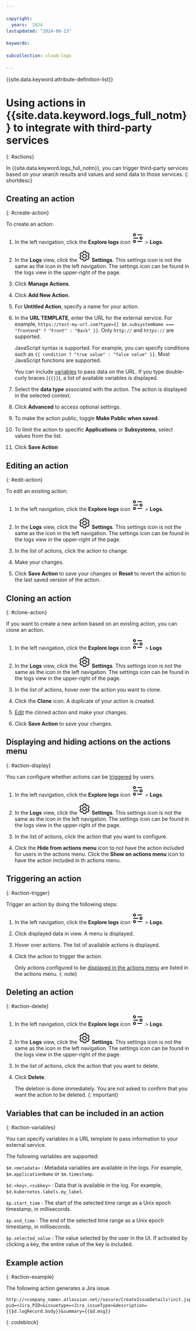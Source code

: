 ```yaml
---

copyright:
  years:  2024
lastupdated: "2024-06-13"

keywords:

subcollection: cloud-logs

---
```


{{site.data.keyword.attribute-definition-list}}


# Using actions in {{site.data.keyword.logs_full_notm}} to integrate with third-party services
{: #actions}

In {{site.data.keyword.logs_full_notm}}, you can trigger third-party services based on your search results and values and send data to those services.
{: shortdesc}

## Creating an action
{: #create-action}

To create an action:

1. In the left navigation, click the **Explore logs** icon ![Explore logs icon](/icons/explore.svg "Explore logs") > **Logs**.

2. In the **Logs** view, click the ![Settings icon](/icons/setting.svg "Settings icon") **Settings**. This settings icon is not the same as the icon in the left navigation. The settings icon can be found in the logs view in the upper-right of the page.

3. Click **Manage Actions**.

4. Click **Add New Action**.

5. For **Untitled Action**, specify a name for your action.

6. In the **URL TEMPLATE**, enter the URL for the external service. For example, `https://test-my-url.com?type={{ $m.subsystemName === "frontend" ? "Front" : "Back" }}`. Only `http://` and `https://` are supported.

   JavaScript syntax is supported. For example, you can specify conditions such as `{{ condition ? "true value" : "false value" }}`. Most JavaScript functions are supported.

   You can include [variables](#action-variables) to pass data on the URL. If you type double-curly braces (`{{}}`), a list of available variables is displayed.

7. Select the **data type** associated with the action. The action is displayed in the selected context.

8. Click **Advanced** to access optional settings.

9. To make the action public, toggle **Make Public when saved**.

10. To limit the action to specific **Applications** or **Subsystems**, select values from the list.

11. Click **Save Action**

## Editing an action
{: #edit-action}

To edit an existing action:

1. In the left navigation, click the **Explore logs** icon ![Explore logs icon](/icons/explore.svg "Explore logs") > **Logs**.

2. In the **Logs** view, click the ![Settings icon](/icons/setting.svg "Settings icon") **Settings**. This settings icon is not the same as the icon in the left navigation. The settings icon can be found in the logs view in the upper-right of the page.

3. In the list of actions, click the action to change.

4. Make your changes.

5. Click **Save Action** to save your changes or **Reset** to revert the action to the last saved version of the action.

## Cloning an action
{: #clone-action}

If you want to create a new action based on an existing action, you can clone an action.

1. In the left navigation, click the **Explore logs** icon ![Explore logs icon](/icons/explore.svg "Explore logs") > **Logs**

2. In the **Logs** view, click the ![Settings icon](/icons/setting.svg "Settings icon") **Settings**. This settings icon is not the same as the icon in the left navigation. The settings icon can be found in the logs view in the upper-right of the page.

3. In the list of actions, hover over the action you want to clone.

4. Click the **Clone** icon. A duplicate of your action is created.

5. [Edit](#edit-action) the cloned action and make your changes.

6. Click **Save Action** to save your changes.

## Displaying and hiding actions on the actions menu
{: #action-display}

You can configure whether actions can be [triggered](#action-trigger) by users.

1. In the left navigation, click the **Explore logs** icon ![Explore logs icon](/icons/explore.svg "Explore logs") > **Logs**.

2. In the **Logs** view, click the ![Settings icon](/icons/setting.svg "Settings icon") **Settings**. This settings icon is not the same as the icon in the left navigation. The settings icon can be found in the logs view in the upper-right of the page.

3. In the list of actions, click the action that you want to configure.

4. Click the **Hide from actions menu** icon to not have the action included for users in the actions menu. Click the **Show on actions menu** icon to have the action included in th actions menu.

## Triggering an action
{: #action-trigger}

Trigger an action by doing the following steps:

1. In the left navigation, click the **Explore logs** icon ![Explore logs icon](/icons/explore.svg "Explore logs") > **Logs**.

2. Click displayed data in view. A menu is displayed.

3. Hover over actions. The list of available actions is displayed.

4. Click the action to trigger the action.

   Only actions configured to be [displayed in the actions menu](#action-display) are listed in the actions menu.
   {: note}


## Deleting an action
{: #action-delete}

1. In the left navigation, click the **Explore logs** icon ![Explore logs icon](/icons/explore.svg "Explore logs") > **Logs**.

2. In the **Logs** view, click the ![Settings icon](/icons/setting.svg "Settings icon") **Settings**. This settings icon is not the same as the icon in the left navigation. The settings icon can be found in the logs view in the upper-right of the page.

3. In the list of actions, click the action that you want to delete.

4. Click **Delete**.

   The deletion is done immediately. You are not asked to confirm that you want the action to be deleted.
   {: important}


## Variables that can be included in an action
{: #action-variables}

You can specify variables in a URL template to pass information to your external service.

The following variables are supported:

`$m.<metadata>`
:   Metadata variables are available in the logs. For example, `$m.applicationName` or `$m.timestamp`.

`$d.<key>.<subkey>` 
:   Data that is available in the log. For example, `$d.kubernetes.labels.my_label`.

`$p.start_time`
:   The start of the selected time range as a Unix epoch timestamp, in milliseconds.

`$p.end_time`
:   The end of the selected time range as a Unix epoch timestamp, in milliseconds.

`$p.selected_value`
:   The value selected by the user in the UI. If activated by clicking a key, the entire value of the key is included.

## Example action
{: #action-example}

The following action generates a Jira issue.

```text
http://<company_name>.atlassian.net//secure/CreateIssueDetails!init.jspa?pid=<Jira_PID>&issuetype=<Jira_issueType>&description={{$d.logRecord.body}}&summary={{$d.msg}}
```
{: codeblock}

